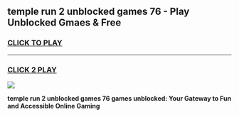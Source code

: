
## temple run 2 unblocked games 76 - Play Unblocked Gmaes & Free
<h3>
<a href="https://news.freeplayer.one?title=temple_run_2_unblocked_games_76&ref=23F">CLICK TO PLAY</a></h3>
<hr>

<h3>
<a href="https://news.freeplayer.one?title=temple_run_2_unblocked_games_76&ref=23F">CLICK 2 PLAY</a>
  
</h3>

<a href="https://news.freeplayer.one?title=temple_run_2_unblocked_games_76&ref=23F/"><img src="https://clearcache.store/games.png"></a>


**temple run 2 unblocked games 76 games unblocked: Your Gateway to Fun and Accessible Online Gaming**
